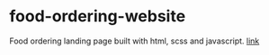 # food-ordering-website
Food ordering landing page built with html, scss and javascript.
[link](https://prmkvlad.github.io/food-ordering-website)
